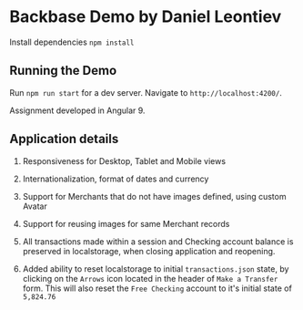 # Backbase Demo by Daniel Leontiev

Install dependencies `npm install`

## Running the Demo
Run `npm run start` for a dev server. Navigate to `http://localhost:4200/`.

Assignment developed in Angular 9.

## Application details

1. Responsiveness for Desktop, Tablet and Mobile views

2. Internationalization, format of dates and currency

3. Support for Merchants that do not have images defined, using custom Avatar

4. Support for reusing images for same Merchant records

5. All transactions made within a session and Checking account balance is preserved 
    in localstorage, when closing application and reopening.
    
6. Added ability to reset localstorage to initial `transactions.json` state, by clicking
    on the `Arrows` icon located in the header of `Make a Transfer` form.
    This will also reset the `Free Checking` account to it's initial state of `5,824.76`


